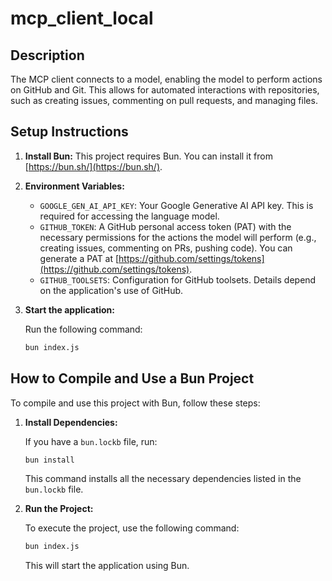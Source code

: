 # mcp_client_local

## Description

The MCP client connects to a model, enabling the model to perform actions on GitHub and Git. This allows for automated interactions with repositories, such as creating issues, commenting on pull requests, and managing files.

## Setup Instructions

1.  **Install Bun:** This project requires Bun. You can install it from [https://bun.sh/](https://bun.sh/).

2.  **Environment Variables:**

    *   `GOOGLE_GEN_AI_API_KEY`: Your Google Generative AI API key. This is required for accessing the language model.
    *   `GITHUB_TOKEN`: A GitHub personal access token (PAT) with the necessary permissions for the actions the model will perform (e.g., creating issues, commenting on PRs, pushing code). You can generate a PAT at [https://github.com/settings/tokens](https://github.com/settings/tokens).
    *   `GITHUB_TOOLSETS`: Configuration for GitHub toolsets. Details depend on the application's use of GitHub.

3.  **Start the application:**

    Run the following command:

    ```bash
    bun index.js
    ```

## How to Compile and Use a Bun Project

To compile and use this project with Bun, follow these steps:

1. **Install Dependencies:**

   If you have a `bun.lockb` file, run:

   ```bash
   bun install
   ```

   This command installs all the necessary dependencies listed in the `bun.lockb` file.

2. **Run the Project:**

   To execute the project, use the following command:

   ```bash
   bun index.js
   ```

   This will start the application using Bun.
